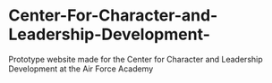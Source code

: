 # Center-For-Character-and-Leadership-Development-

Prototype website made for the Center for Character and Leadership Development at the Air Force Academy
